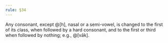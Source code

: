 ```yaml
---
rule: §34
---
```


Any consonant, except @[h], nasal or a semi-vowel, is changed to the first of its class, when followed by a hard consonant, and to the first or third when followed by nothing; e.g., @[vāk].